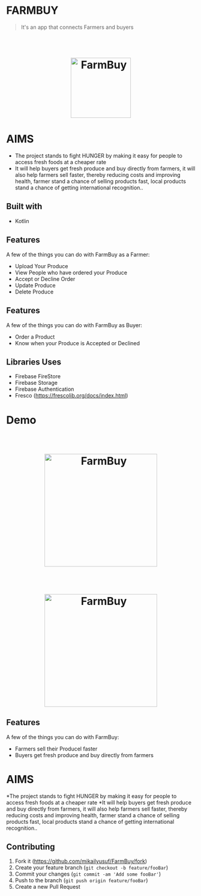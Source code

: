 # FARMBUY

> It's an app that connects Farmers and buyers

<h1 align="center">
  <br>
  <img src="https://firebasestorage.googleapis.com/v0/b/farmbuy-d4e3c.appspot.com/o/profile_images%2Fapp_logo-playstore.png?alt=media&token=8dd0d0ed-59c8-4bad-a865-ad5252496427" alt="FarmBuy" width="160">
</h1>



# AIMS
* The project stands to fight HUNGER by making it easy for people to access fresh foods at a cheaper rate
* It will help buyers get fresh produce and buy directly from farmers, it will also help farmers sell faster, 
    thereby reducing costs and improving health, farmer stand a chance of selling products fast, 
    local products stand a chance of getting international recognition..
    

## Built with
- Kotlin

## Features

A few of the things you can do with FarmBuy as a Farmer:
* Upload Your Produce
* View People who have ordered your Produce
* Accept or Decline Order
* Update Produce
* Delete  Produce

## Features

A few of the things you can do with FarmBuy as  Buyer:
* Order a Product
* Know when your Produce is Accepted or Declined

## Libraries Uses

* Firebase FireStore
* Firebase Storage
* Firebase Authentication
* Fresco (<https://frescolib.org/docs/index.html>)

# Demo

<h1 align="center">
  <br>
  <img src="https://firebasestorage.googleapis.com/v0/b/farmbuy-d4e3c.appspot.com/o/profile_images%2Fbuyer.gif?alt=media&token=807e6f4e-8d04-4a9b-a853-259414f8eb2f" alt="FarmBuy" width="300">
</h1>

<h1 align="center">
  <br>
  <img src="https://firebasestorage.googleapis.com/v0/b/farmbuy-d4e3c.appspot.com/o/profile_images%2Ffarmer.gif?alt=media&token=10e71f58-9a88-4af8-848f-2cf593fd1717" alt="FarmBuy" width="300">
</h1>



## Features

A few of the things you can do with FarmBuy:
* Farmers sell their Producel faster
* Buyers get fresh produce and buy directly from farmers


# AIMS
   *The project stands to fight HUNGER by making it easy for people to access fresh foods at a cheaper rate
   *It will help buyers get fresh produce and buy directly from farmers, it will also help farmers sell faster, 
    thereby reducing costs and improving health, farmer stand a chance of selling products fast, 
    local products stand a chance of getting international recognition..



## Contributing

1. Fork it (https://github.com/mikailyusuf/FarmBuy/fork)
2. Create your feature branch (`git checkout -b feature/fooBar`)
3. Commit your changes (`git commit -am 'Add some fooBar'`)
4. Push to the branch (`git push origin feature/fooBar`)
5. Create a new Pull Request
